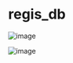 # regis_db

![image](https://github.com/HariIDn/RegDB_044/assets/108159696/6c134048-d9f6-4c81-8da2-c3960b4398a2)

![image](https://github.com/HariIDn/RegDB_044/assets/108159696/8142ba8f-858b-426e-9ded-ea5b6722ab83)



